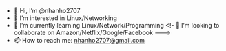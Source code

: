 - 👋 Hi, I’m @nhanho2707
- 👀 I’m interested in Linux/Networking
- 🌱 I’m currently learning Linux/Network/Programming
<!- 💞️ I’m looking to collaborate on Amazon/Netflix/Google/Facebook --->
- 📫 How to reach me: nhanho2707@gmail.com

<!---
nhanho2707/nhanho2707 is a ✨ special ✨ repository because its `README.md` (this file) appears on your GitHub profile.
You can click the Preview link to take a look at your changes.
--->
